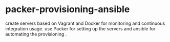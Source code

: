 # packer-provisioning-ansible
create servers based on Vagrant and Docker for monitoring and continuous integration usage.
use  Packer for setting up the servers and ansible for automating the provisioning .
